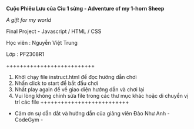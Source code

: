 **Cuộc Phiêu Lưu của Cìu 1 sừng - Adventure of my 1-horn Sheep**

_A gift for my world_

Final Project - Javascript / HTML / CSS

Học viên : Nguyễn Việt Trung

Lớp : PF2308R1

++++++++++++++++++++++++++
1. Khởi chạy file instruct.html để đọc hướng dẫn chơi
2. Nhấn click to start để bắt đầu chơi
3. Nhất play again để về giao diện hướng dẫn và chơi lại
4. Vui lòng không chỉnh sửa file trong các thư mục khác hoặc di chuyển vị trí các file
++++++++++++++++++++++++++
   
- Cảm ơn sự dẫn dắt và hướng dẫn của giảng viên Đào Như Anh - CodeGym -
